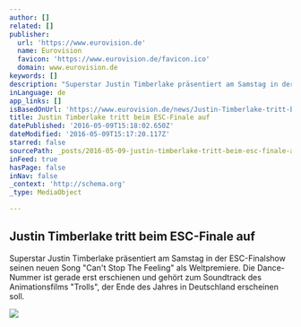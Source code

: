 ```yaml
---
author: []
related: []
publisher:
  url: 'https://www.eurovision.de'
  name: Eurovision
  favicon: 'https://www.eurovision.de/favicon.ico'
  domain: www.eurovision.de
keywords: []
description: "Superstar Justin Timberlake präsentiert am Samstag in der ESC-Finalshow seinen neuen Song \"Can't Stop The Feeling\" als Weltpremiere. Die Dance-Nummer ist gerade erst erschienen und gehört zum Soundtrack des Animationsfilms \"Trolls\", der Ende des Jahres in Deutschland erscheinen soll."
inLanguage: de
app_links: []
isBasedOnUrl: 'https://www.eurovision.de/news/Justin-Timberlake-tritt-beim-ESC-Finale-auf,timberlake178.html'
title: Justin Timberlake tritt beim ESC-Finale auf
datePublished: '2016-05-09T15:18:02.650Z'
dateModified: '2016-05-09T15:17:20.117Z'
starred: false
sourcePath: _posts/2016-05-09-justin-timberlake-tritt-beim-esc-finale-auf.md
inFeed: true
hasPage: false
inNav: false
_context: 'http://schema.org'
_type: MediaObject

---
```

<article style=""><h1>Justin Timberlake tritt beim ESC-Finale auf</h1><p>Superstar Justin Timberlake präsentiert am Samstag in der ESC-Finalshow seinen neuen Song "Can't Stop The Feeling" als Weltpremiere. Die Dance-Nummer ist gerade erst erschienen und gehört zum Soundtrack des Animationsfilms "Trolls", der Ende des Jahres in Deutschland erscheinen soll.</p><img src="http://www.eurovision.de/news/timberlake180_v-contentxl.jpg" /></article>